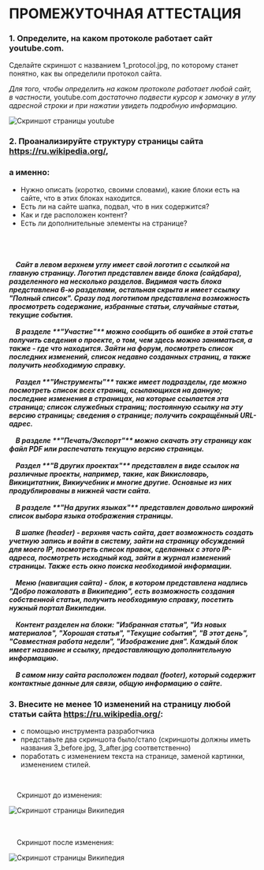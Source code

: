 # ПРОМЕЖУТОЧНАЯ АТТЕСТАЦИЯ



### 1. Определите, на каком протоколе работает сайт youtube.com.

Сделайте скриншот с названием 1_protocol.jpg, по которому станет понятно, как вы определили протокол сайта.

*Для того, чтобы определить на каком протоколе работает любой сайт, в частности,* youtube.com *достаточно подвести курсор к замочку в углу адресной строки и при нажатии увидеть подробную информацию.*

<image src="1_protocol.png" alt="Скриншот страницы youtube">

### 2. Проанализируйте структуру страницы сайта https://ru.wikipedia.org/,

### а именно:

 - Нужно описать (коротко, своими словами), какие блоки есть на  сайте, что в этих блоках находится. 
 - Есть ли на сайте шапка, подвал, что в них содержится? 
 - Как и где расположен контент? 
 - Есть ли дополнительные элементы на странице?
<br>
<br>
<h5>&nbsp; &nbsp; Сайт в левом верхнем углу имеет свой логотип c ссылкой на главную страницу. Логотип представлен ввиде блока  (сайдбара), разделенного на несколько разделов. Видимая часть блока представлена 6-ю разделами, остальная скрыта и имеет ссылку "Полный список". Сразу под логотипом представлена возможность просмотреть содержание, избранные статьи, случайные статьи, текущие события.
</br>
<br>
&nbsp; &nbsp; В разделе **"Участие"** можно сообщить об ошибке в этой статье получить сведения о проекте, о том, чем здесь можно заниматься, а также - где что находится. Зайти на форум, посмотреть список последних изменений, список недавно созданных страниц, а также получить необходимую справку.
</br>
<br>
&nbsp; &nbsp; Раздел **"Инструменты"** также имеет подразделы, где можно посмотреть список всех страниц, ссылающихся на данную; последние изменения в страницах, на которые ссылается эта страница; список служебных страниц; постоянную ссылку на эту версию страницы; сведения о странице; получить сокращённый URL-адрес.
</br>
<br>
&nbsp; &nbsp; В разделе **"Печать/Экспорт"** можно скачать эту страницу как файл PDF или распечатать текущую версию страницы.
</br>
<br>
&nbsp; &nbsp; Раздел **"В других проектах"** представлен в виде ссылок на различные проекты, например, такие, как Викисловарь, Викицитатник, Викиучебник и многие другие. Основные из них продублированы в нижней части сайта.
</br>
<br>
&nbsp; &nbsp; В разделе **"На других языках"** представлен довольно широкий список выбора языка отображения страницы. 
</br>
<br>
&nbsp; &nbsp; В шапке (header) - верхняя часть сайта, дает возможность создать учетную запись и войти в систему, зайти на страницу обсуждений для моего IP, посмотреть список правок, сделанных с этого IP-адреса, посмотреть исходный код, зайти в журнал изменений страницы. Также есть окно поиска необходимой информации.
</br>
<br>
&nbsp; &nbsp; Меню (навигация сайта) - блок, в котором представлена надпись "Добро пожаловать в Википедию", есть возможность создания собственной статьи, получить необходимую справку, посетить нужный портал Википедии.
</br>
<br>
&nbsp; &nbsp; Контент разделен на блоки: "Избранная статья", "Из новых материалов", "Хорошая статья", "Текущие события", "В этот день", "Совместная работа недели", "Изображение дня".  Каждый блок имеет название и ссылку, предоставляющую дополнительную информацию.
</br>
<br>
&nbsp; &nbsp; В самом низу сайта расположен подвал (footer), который содержит контактные данные для связи, общую информацию о сайте.
</br> 

### 3. Внесите не менее 10 изменений на страницу любой статьи сайта https://ru.wikipedia.org/: 

- с помощью инструмента разработчика  
- представьте два скриншота было/стало (скриншоты должны иметь названия 3_before.jpg, 3_after.jpg соответственно)   
- поработать с изменением текста на странице, заменой картинки, изменением стилей.

<br>

&nbsp; &nbsp; Cкриншот до изменения:

<image src="3_before.png" alt="Скриншот страницы Википедия">
</br>
<br>
<br>

&nbsp; &nbsp; Cкриншот после изменения:

<image src="3_after.png" alt="Скриншот страницы Википедия">